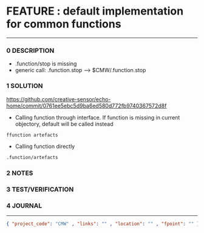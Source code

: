 # FEATURE : default implementation for common functions
--------------------------------
### 0 DESCRIPTION
- .function/stop is missing
- generic call: .function.stop --> $CMW/.function.stop

### 1 SOLUTION
https://github.com/creative-sensor/echo-home/commit/0761ee5ebc5d9ba6ed580d772fb9740367572d8f

- Calling function through interface. If function is missing in current objectory, default will be called instead
```bash
ffunction artefacts
```

- Calling function directly
```bash
.function/artefacts
```

### 2 NOTES


### 3 TEST/VERIFICATION


### 4 JOURNAL



--------------------------------
```json
{ "project_code": "CMW" , "links": "" , "location": "" , "fpoint": "" }
```
